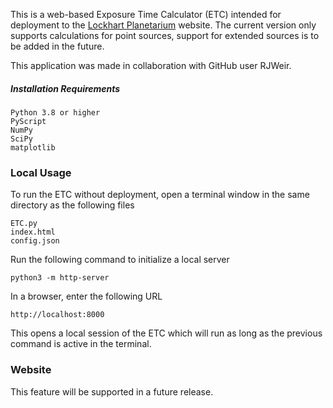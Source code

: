 This is a web-based Exposure Time Calculator (ETC) intended for deployment to the [Lockhart Planetarium](http://www.physics.umanitoba.ca/astro/?page_id=8) website. The current version only supports calculations for point sources, support for extended sources is to be added in the future. 

This application was made in collaboration with GitHub user RJWeir. 


##### Installation Requirements
	Python 3.8 or higher
	PyScript
	NumPy
	SciPy
	matplotlib


### Local Usage
To run the ETC without deployment, open a terminal window in the same directory as the following files
```
ETC.py
index.html
config.json
```
Run the following command to initialize a local server

```
python3 -m http-server
```

In a browser, enter the following URL
```
http://localhost:8000
```
This opens a local session of the ETC which will run as long as the previous command is active in the terminal.


### Website
This feature will be supported in a future release. 

